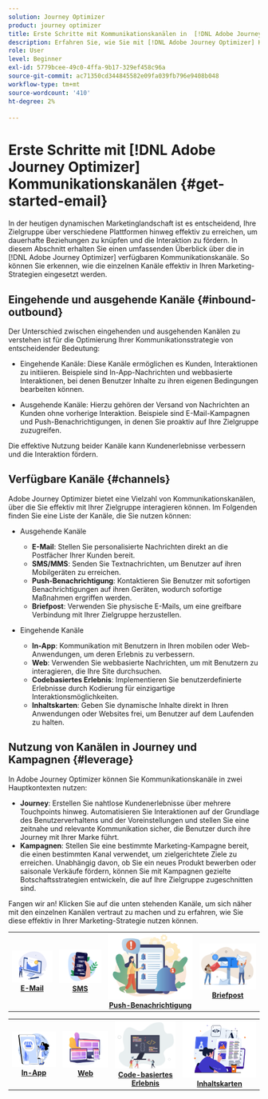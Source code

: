 ```yaml
---
solution: Journey Optimizer
product: journey optimizer
title: Erste Schritte mit Kommunikationskanälen in  [!DNL Adobe Journey Optimizer]
description: Erfahren Sie, wie Sie mit [!DNL Adobe Journey Optimizer] Kommunikationskanälen arbeiten.
role: User
level: Beginner
exl-id: 5779bcee-49c0-4ffa-9b17-329ef458c96a
source-git-commit: ac71350cd344845582e09fa039fb796e9408b048
workflow-type: tm+mt
source-wordcount: '410'
ht-degree: 2%

---
```


# Erste Schritte mit [!DNL Adobe Journey Optimizer] Kommunikationskanälen {#get-started-email}

In der heutigen dynamischen Marketinglandschaft ist es entscheidend, Ihre Zielgruppe über verschiedene Plattformen hinweg effektiv zu erreichen, um dauerhafte Beziehungen zu knüpfen und die Interaktion zu fördern. In diesem Abschnitt erhalten Sie einen umfassenden Überblick über die in [!DNL Adobe Journey Optimizer] verfügbaren Kommunikationskanäle. So können Sie erkennen, wie die einzelnen Kanäle effektiv in Ihren Marketing-Strategien eingesetzt werden.

## Eingehende und ausgehende Kanäle {#inbound-outbound}

Der Unterschied zwischen eingehenden und ausgehenden Kanälen zu verstehen ist für die Optimierung Ihrer Kommunikationsstrategie von entscheidender Bedeutung:

* Eingehende Kanäle: Diese Kanäle ermöglichen es Kunden, Interaktionen zu initiieren. Beispiele sind In-App-Nachrichten und webbasierte Interaktionen, bei denen Benutzer Inhalte zu ihren eigenen Bedingungen bearbeiten können.

* Ausgehende Kanäle: Hierzu gehören der Versand von Nachrichten an Kunden ohne vorherige Interaktion. Beispiele sind E-Mail-Kampagnen und Push-Benachrichtigungen, in denen Sie proaktiv auf Ihre Zielgruppe zuzugreifen.

Die effektive Nutzung beider Kanäle kann Kundenerlebnisse verbessern und die Interaktion fördern.

## Verfügbare Kanäle {#channels}

Adobe Journey Optimizer bietet eine Vielzahl von Kommunikationskanälen, über die Sie effektiv mit Ihrer Zielgruppe interagieren können. Im Folgenden finden Sie eine Liste der Kanäle, die Sie nutzen können:

* Ausgehende Kanäle

   * **E-Mail**: Stellen Sie personalisierte Nachrichten direkt an die Postfächer Ihrer Kunden bereit.
   * **SMS/MMS**: Senden Sie Textnachrichten, um Benutzer auf ihren Mobilgeräten zu erreichen.
   * **Push-Benachrichtigung**: Kontaktieren Sie Benutzer mit sofortigen Benachrichtigungen auf ihren Geräten, wodurch sofortige Maßnahmen ergriffen werden.
   * **Briefpost**: Verwenden Sie physische E-Mails, um eine greifbare Verbindung mit Ihrer Zielgruppe herzustellen.

* Eingehende Kanäle

   * **In-App**: Kommunikation mit Benutzern in Ihren mobilen oder Web-Anwendungen, um deren Erlebnis zu verbessern.
   * **Web**: Verwenden Sie webbasierte Nachrichten, um mit Benutzern zu interagieren, die Ihre Site durchsuchen.
   * **Codebasiertes Erlebnis**: Implementieren Sie benutzerdefinierte Erlebnisse durch Kodierung für einzigartige Interaktionsmöglichkeiten.
   * **Inhaltskarten**: Geben Sie dynamische Inhalte direkt in Ihren Anwendungen oder Websites frei, um Benutzer auf dem Laufenden zu halten.

## Nutzung von Kanälen in Journey und Kampagnen {#leverage}

In Adobe Journey Optimizer können Sie Kommunikationskanäle in zwei Hauptkontexten nutzen:

* **Journey**: Erstellen Sie nahtlose Kundenerlebnisse über mehrere Touchpoints hinweg. Automatisieren Sie Interaktionen auf der Grundlage des Benutzerverhaltens und der Voreinstellungen und stellen Sie eine zeitnahe und relevante Kommunikation sicher, die Benutzer durch ihre Journey mit Ihrer Marke führt.
* **Kampagnen**: Stellen Sie eine bestimmte Marketing-Kampagne bereit, die einen bestimmten Kanal verwendet, um zielgerichtete Ziele zu erreichen. Unabhängig davon, ob Sie ein neues Produkt bewerben oder saisonale Verkäufe fördern, können Sie mit Kampagnen gezielte Botschaftsstrategien entwickeln, die auf Ihre Zielgruppe zugeschnitten sind.

Fangen wir an! Klicken Sie auf die unten stehenden Kanäle, um sich näher mit den einzelnen Kanälen vertraut zu machen und zu erfahren, wie Sie diese effektiv in Ihrer Marketing-Strategie nutzen können.

<table style="table-layout:fixed"><tr style="border: 0;">
<td><a href="../email/get-started-email.md"><img alt="E-Mail" src="assets/do-not-localize/email.png"></a>
<div align="center"><a href="../email/get-started-email.md"><strong>E-Mail</strong></a></div></td>
<td><a href="../sms/get-started-sms.md"><img alt="sms" src="assets/do-not-localize/sms.png"></a>
<div align="center"><a href="../sms/get-started-sms.md"><strong>SMS</strong></a></div></td>
<td><a href="../push/get-started-push.md"><img alt="Push" src="assets/do-not-localize/push.png"></a>
<div align="center"><a href="../push/get-started-push.md"><strong>Push-Benachrichtigung</strong></a></div></td>
<td><a href="../direct-mail/get-started-direct-mail.md"><img alt="Briefpost" src="assets/do-not-localize/direct-mail.jpg"></a>
<div align="center"><a href="../direct-mail/get-started-direct-mail.md"><strong>Briefpost</strong></a></div></td>
</tr></table>

<table style="table-layout:fixed"><tr style="border: 0;">
<td><a href="../in-app/get-started-in-app.md"><img alt="in der App" src="assets/do-not-localize/inapp.jpg"></a>
<div align="center"><a href="../in-app/get-started-in-app.md"><strong> In-App</strong></a></div></td>
<td><a href="../web/get-started-web.md"><img alt="Web" src="assets/do-not-localize/web.jpg"></a>
<div align="center"><a href="../web/get-started-web.md"><strong>Web</strong></a></div></td>
<td><a href="../code-based/get-started-code-based.md"><img alt="code-basiertes Erlebnis" src="assets/do-not-localize/code.png"></a>
<div align="center"><a href="../code-based/get-started-code-based.md"><strong>Code-basiertes Erlebnis</strong></a></div></td>
<td><a href="../content-card/get-started-content-card.md"><img alt="Inhaltskarten" src="assets/do-not-localize/cards.png"></a>
<div align="center"><a href="../content-card/get-started-content-card.md"><strong>Inhaltskarten</strong></a></div></td>
</tr></table>
